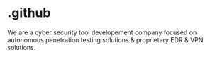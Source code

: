 # .github
We are a cyber security tool developement company focused on autonomous penetration testing solutions &amp; proprietary EDR &amp; VPN solutions.
